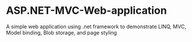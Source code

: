 # ASP.NET-MVC-Web-application
A simple web application using .net framework to demonstrate LINQ, MVC, Model binding, Blob storage, and page styling

